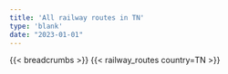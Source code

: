 ```yaml
---
title: 'All railway routes in TN'
type: 'blank'
date: "2023-01-01"
---
```


{{< breadcrumbs >}}
{{< railway_routes country=TN >}}
